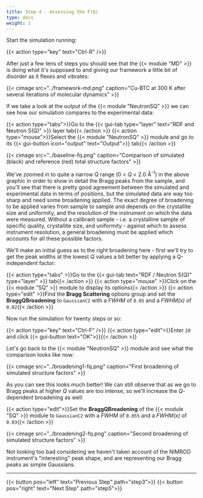```yaml
---
title: Step 4 - Assessing the F(Q)
type: docs
weight: 1
---
```


Start the simulation running:

{{< action type="key" text="Ctrl-R" />}}

After just a few tens of steps you should see that the {{< module "MD" >}} is doing what it's supposed to and giving our framework a little bit of disorder as it flexes and vibrates:

{{< cimage src="../framework-md.png" caption="Cu-BTC at 300 K after several iterations of molecular dynamics" >}}

If we take a look at the output of the {{< module "NeutronSQ" >}} we can see how our simulation compares to the experimental data:

{{< action type="tabs">}}Go to the {{< gui-tab type="layer" text="RDF and Neutron S(Q)" >}} layer tab{{< /action >}}
{{< action type="mouse">}}Select the {{< module "NeutronSQ" >}} module and go to its {{< gui-button icon="output" text="Output">}} tab{{< /action >}}

{{< cimage src="../baseline-fq.png" caption="Comparison of simulated (black) and reference (red) total structure factors" >}}

We've zoomed in to quite a narrow $Q$ range (0 < $Q$ < 2.0 &#8491;<sup>-1</sup>) in the above graphic in order to show in detail the Bragg peaks from the sample, and you'll see that there is pretty good agreement between the simulated and experimental data in terms of positions, but the simulated data are way too sharp and need some broadening applied. The exact degree of broadening to be applied varies from sample to sample and depends on the crystallite size and uniformity, and the resolution of the instrument on which the data were measured. Without a calibrant sample - i.e. a crystalline sample of specific quality, crystallite size, and uniformity - against which to assess instrument resolution, a general broadening must be applied which accounts for all these possible factors.

We'll make an initial guess as to the right broadening here - first we'll try to get the peak widths at the lowest $Q$ values a bit better by applying a Q-independent factor:

{{< action type="tabs" >}}Go to the {{< gui-tab text="RDF / Neutron S(Q)" type="layer" >}} tab{{< /action >}}
{{< action type="mouse" >}}Click on the {{< module "SQ" >}} module to display its options{{< /action >}}
{{< action type="edit" >}}Find the **Bragg Scattering** options group and set the **BraggQBroadening** to `GaussianC2` with a _FWHM_ of `0.05` and a _FWHM(x)_ of `0.02`{{< /action >}}

Now run the simulation for twenty steps or so:

{{< action type="key" text="Ctrl-F" />}}
{{< action type="edit">}}Enter `20` and click {{< gui-button text="OK">}}{{< /action >}}

Let's go back to the {{< module "NeutronSQ" >}} module and see what the comparison looks like now:

{{< cimage src="../broadening1-fq.png" caption="First broadening of simulated structure factors" >}}

As you can see this looks much better! We can still observe that as we go to Bragg peaks at higher $Q$ values are too intense, so we'll increase the $Q$-dependent broadening as well:

{{< action type="edit">}}Set the **BraggQBroadening** of the {{< module "SQ" >}} module to `GaussianC2` with a _FWHM_ of `0.055` and a _FWHM(x)_ of `0.03`{{< /action >}}

{{< cimage src="../broadening2-fq.png" caption="Second broadening of simulated structure factors" >}}

Not looking too bad considering we haven't taken account of the NIMROD instrument's "interesting" peak shape, and are representing our Bragg peaks as simple Gaussians.

 * * *
{{< button pos="left" text="Previous Step" path="step3">}}
{{< button pos="right" text="Next Step" path="step5">}}
